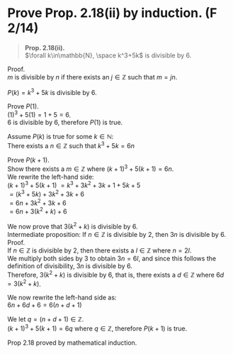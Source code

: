 # Prove Prop. 2.18(ii) by induction. (F 2/14)

> **Prop. 2.18(ii).**  
> $\forall k\in\mathbb{N}, \space k^3+5k$ is divisible by 6.

Proof.  
$m$ is divisible by $n$ if there exists an $j\in\mathbb{Z}$ such that $m=jn$.  

$P(k)=k^3+5k$ is divisible by 6.  

Prove $P(1)$.  
$(1)^3+5(1)=1+5=6$.  
$6$ is divisible by $6$, therefore $P(1)$ is true.  

Assume $P(k)$ is true for some $k\in\mathbb{N}$:  
There exists a $n\in\mathbb{Z}$ such that $k^3+5k=6n$  

Prove $P(k+1)$.  
Show there exists a $m\in\mathbb{Z}$ where $(k+1)^3+5(k+1)=6n$.  
We rewrite the left-hand side:  
$(k+1)^3+5(k+1)$
$=k^3+3k^2+3k+1+5k+5$   
$=(k^3+5k)+3k^2+3k+6$  
$=6n+3k^2+3k+6$  
$=6n+3(k^2+k)+6$  

We now prove that $3(k^2+k)$ is divisible by 6.  
Intermediate proposition: If $n\in\mathbb{Z}$ is divisible by $2$, then $3n$ is divisible by $6$.  
Proof.  
If $n\in\mathbb{Z}$ is divisible by $2$, then there exists a $l\in\mathbb{Z}$ where $n=2l$.  
We multiply both sides by $3$ to obtain $3n=6l$, and since this follows the definition of divisibility, $3n$ is divisible by $6$.  
Therefore, $3(k^2+k)$ is divisible by $6$, that is, there exists a $d\in\mathbb{Z}$ where $6d=3(k^2+k)$.  

We now rewrite the left-hand side as:  
$6n+6d+6=6(n+d+1)$

We let $q=(n+d+1)\in\mathbb{Z}$.  
$(k+1)^3+5(k+1)=6q$ where $q\in\mathbb{Z}$, therefore $P(k+1)$ is true.  

Prop 2.18 proved by mathematical induction.  